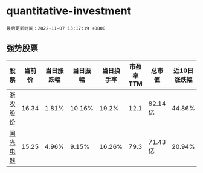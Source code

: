 # quantitative-investment

`最后更新时间：2022-11-07 13:17:19 +0800`

## 强势股票

|股票|当前价|当日涨跌幅|当日振幅|当日换手率|市盈率TTM|总市值|近10日涨跌幅|
|----|----|----|----|----|----|----|----|
|[浙农股份](https://xueqiu.com/S/SZ002758)|16.34|1.81%|10.16%|19.2%|12.1|82.14亿|44.86%|
|[国光电器](https://xueqiu.com/S/SZ002045)|15.25|4.96%|9.15%|16.26%|79.3|71.43亿|20.94%|
